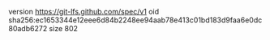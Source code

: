 version https://git-lfs.github.com/spec/v1
oid sha256:ec1653344e12eee6d84b2248ee94aab78e413c01bd183d9faa6e0dc80adb6272
size 802
